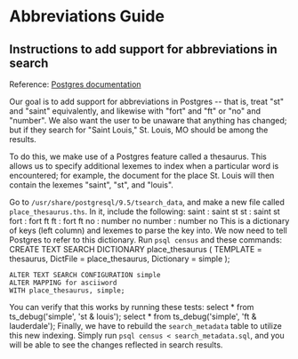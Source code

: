 # Abbreviations Guide
## Instructions to add support for abbreviations in search
Reference: [Postgres documentation](https://www.postgresql.org/docs/current/static/textsearch-dictionaries.html)

Our goal is to add support for abbreviations in Postgres -- that is, treat "st" and "saint" equivalently, and likewise with "fort" and "ft" or "no" and "number". We also want the user to be unaware that anything has changed; but if they search for "Saint Louis," St. Louis, MO should be among the results.

To do this, we make use of a Postgres feature called a thesaurus. This allows us to specify additional lexemes to index when a particular word is encountered; for example, the document for the place St. Louis will then contain the lexemes "saint", "st", and "louis".

Go to `/usr/share/postgresql/9.5/tsearch_data`, and make a new file called `place_thesaurus.ths`. In it, include the following:
    saint : saint st
    st : saint st
    fort : fort ft 
    ft : fort ft
    no : number no
    number : number no
This is a dictionary of keys (left column) and lexemes to parse the key into. We now need to tell Postgres to refer to this dictionary. Run `psql census` and these commands:
	CREATE TEXT SEARCH DICTIONARY place_thesaurus (
        TEMPLATE = thesaurus, 
        DictFile = place_thesaurus,
        Dictionary = simple
    );

    ALTER TEXT SEARCH CONFIGURATION simple 
    ALTER MAPPING for asciiword 
    WITH place_thesaurus, simple;

You can verify that this works by running these tests:
    select * from ts_debug('simple', 'st & louis');
    select * from ts_debug('simple', 'ft & lauderdale');
Finally, we have to rebuild the `search_metadata` table to utilize this new indexing. Simply run `psql census < search_metadata.sql`, and you will be able to see the changes reflected in search results.